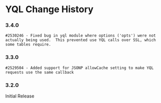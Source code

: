 YQL Change History
==================

### 3.4.0
    
    #2530246 - Fixed bug in yql module where options ('opts') were not actually being used.  This prevented use YQL calls over SSL, which some tables require.

### 3.3.0

    #2529504 - Added support for JSONP allowCache setting to make YQL requests use the same callback

### 3.2.0

Initial Release
